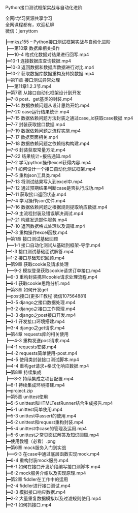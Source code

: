 Python接口测试框架实战与自动化进阶

全网it学习资源共享学习<br>全网课程都有，欢迎私聊<br>微信：jerryttom<br>

┣━mksz155 – Python接口测试框架实战与自动化进阶<br> ┣━第10章 数据库相关操作<br> ┣━10-4 格式化数据对结果进行回写.mp4<br> ┣━10-1 连接数据库查询数据.mp4<br> ┣━10-3 返回数据和数据库数据进行对比.mp4<br> ┣━10-2 获取数据库数据重构及转换数据.mp4<br> ┣━第11章 接口测试异常处理<br> ┣━第11章1.2.3节.mp4<br> ┣━第7章 从接口自动化框架设计到开发<br> ┣━7-8 post、get基类的封装.mp4<br> ┣━7-14 数据依赖问题从设计思路开始.mp4<br> ┣━7-20 case运行结果统计.mp4<br> ┣━7-15 数据依赖问题方法封装之通过case_id获取case数据.mp4<br> ┣━7-7 封装获取接口数据.mp4<br> ┣━7-19 数据依赖问题之流程实施.mp4<br> ┣━7-17 数据页面相关.mp4<br> ┣━7-18 数据依赖问题之依赖结构构建.mp4<br> ┣━7-6 封装获取常量方法.mp4<br> ┣━7-22 结果统计+报告通知.mp4<br> ┣━7-2 学习python操作excel获得内容.mp4<br> ┣━7-1 如何设计一个接口自动化测试框架.mp4<br> ┣━7-5 重构json工具类.mp4<br> ┣━7-13 将测试结果写入到excel中.mp4<br> ┣━7-12 通过预期结果判断case是否执行成功.mp4<br> ┣━7-11 获取接口返回状态.mp4<br> ┣━7-4 学习操作json文件.mp4<br> ┣━7-16 数据依赖问题之根据规则提取响应数据.mp4<br> ┣━7-9 主流程封装及错误解决调试.mp4<br> ┣━7-21 构建发送邮件服务.mp4<br> ┣━7-10 返回数据格式处理以及调错.mp4<br> ┣━7-3 重构操作excel函数.mp4<br> ┣━第1章 接口测试基础回顾<br> ┣━1-1 接口自动化测试从基础到框架-导学.mp4<br> ┣━1-3 接口测试基础面试解答.mp4<br> ┣━1-2 接口基础知识回顾.mp4<br> ┣━第9章 获取cookie及请求处理<br> ┣━9-2 模拟登录获取cookie请求订单接口.mp4<br> ┣━9-3 重构封装携带cookie请求处理流程.mp4<br> ┣━9-1 获取cookie思路分析.mp4<br> ┣━第3章 如何开发get<br> ┣━post接口(更多IT教程 微信107564881)<br> ┣━3-5 django之接口数据处理.mp4<br> ┣━3-2 django之接口工作原理.mp4<br> ┣━3-3 django之post接口开发.mp4<br> ┣━3-1 开发接口环境搭建.mp4<br> ┣━3-4 django之get请求.mp4<br> ┣━第4章 requests库的相关使用<br> ┣━4-3 重构发送post请求.mp4<br> ┣━4-1 requests安装.mp4<br> ┣━4-2 requests简单使用-post.mp4<br> ┣━4-5 使用类封装接口测试脚本.mp4<br> ┣━4-4 重构get请求+格式化响应数据.mp4<br> ┣━第8章 持续集成<br> ┣━8-2 持续集成之项目配置.mp4<br> ┣━8-1 持续集成环境搭建.mp4<br> ┣━project.zip<br> ┣━第5章 unittest使用<br> ┣━5-5 unittest和HTMLTestRunner结合生成报告.mp4<br> ┣━5-1 unittest简单使用.mp4<br> ┣━5-3 unittest中assert的使用.mp4<br> ┣━5-2 unittest和request重构封装.mp4<br> ┣━5-4 unittest中case的管理及运用.mp4<br> ┣━5-6 unittest之常见面试解答及知识回顾.mp4<br> ┣━使用教程（必看）.png<br> ┣━第6章 mock服务入门到实战<br> ┣━6-3 在case中通过底层函数实现mock.mp4<br> ┣━6-4 重构封装mock服务.mp4<br> ┣━6-1 如何在接口开发阶段编写接口测脚本.mp4<br> ┣━6-2 mock服务介绍以及实现原理.mp4<br> ┣━第2章 fiddler在工作中的运用<br> ┣━2-4 fiddler进行接口测试.mp4<br> ┣━2-3 模拟接口响应数据.mp4<br> ┣━2-2 大量重复数据模拟以及过滤规则使用.mp4<br> ┣━2-1 如何抓接口.mp4